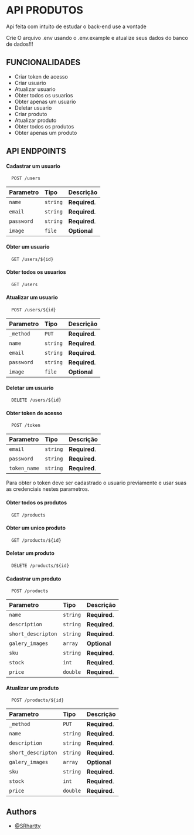
# API PRODUTOS

Api feita com intuito de estudar o back-end use a vontade


Crie O arquivo .env usando o .env.example e atualize seus dados do banco de dados!!!

## FUNCIONALIDADES

- Criar token de acesso
- Criar usuario
- Atualizar usuario
- Obter todos os usuarios
- Obter apenas um usuario
- Deletar usuario
- Criar produto
- Atualizar produto
- Obter todos os produtos
- Obter apenas um produto


## API ENDPOINTS

#### Cadastrar um usuario

```http
  POST /users
```

| Parametro | Tipo  | Descrição             |
| :-------- | :------- | :------------------------- |
| `name` | `string` | **Required**. |
| `email`| `string` | **Required**. |
| `password`| `string` | **Required**. |
| `image`| `file` | **Optional** |

#### Obter um usuario

```http
  GET /users/${id}
```

#### Obter todos os usuarios

```http
  GET /users
```

#### Atualizar um usuario

```http
  POST /users/${id}
```

| Parametro | Tipo  | Descrição             |
| :-------- | :------- | :------------------------- |
|`_method` | `PUT` |  **Required**. |
| `name` | `string` | **Required**. |
| `email`| `string` | **Required**. |
| `password`| `string` | **Required**. |
| `image`| `file` | **Optional** |

#### Deletar um usuario

```http
  DELETE /users/${id}
```

#### Obter token de acesso

```http
  POST /token
```

| Parametro | Tipo  | Descrição             |
| :-------- | :------- | :------------------------- |
| `email`| `string` | **Required**. |
| `password`| `string` | **Required**. |
| `token_name`| `string` | **Required**. |

Para obter o token deve ser cadastrado o usuario previamente e usar suas as credenciais nestes parametros.


#### Obter todos os produtos

```http
  GET /products
```

#### Obter um unico produto

```http
  GET /products/${id}
```

#### Deletar um produto

```http
  DELETE /products/${id}
```

#### Cadastrar um produto

```http
  POST /products
```

| Parametro | Tipo  | Descrição             |
| :-------- | :------- | :------------------------- |
| `name` | `string` | **Required**. |
| `description`| `string` | **Required**. |
| `short_descripton`| `string` | **Required**. |
| `galery_images`| `array` |**Optional** |array de arquivos jpeg/jpg/png|
| `sku` | `string` | **Required**. |
| `stock` | `int` | **Required**. |
| `price` | `double` | **Required**. |


#### Atualizar um produto

```http
  POST /products/${id}
```

| Parametro | Tipo  | Descrição             |
| :-------- | :------- | :------------------------- |
|`_method` | `PUT` |  **Required**. |
| `name` | `string` | **Required**. |
| `description`| `string` | **Required**. |
| `short_descripton`| `string` | **Required**. |
| `galery_images`| `array` |**Optional** |array de arquivos jpeg/jpg/png|
| `sku` | `string` | **Required**. |
| `stock` | `int` | **Required**. |
| `price` | `double` | **Required**. |







## Authors

- [@SRhartty](https://github.com/SRhartty)

